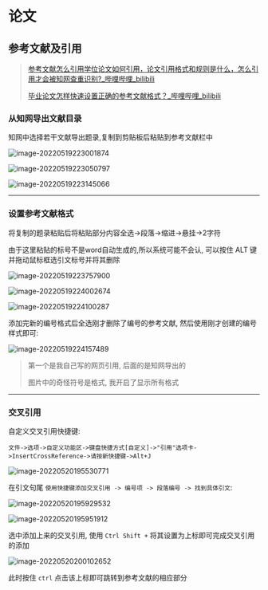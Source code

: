 # 论文

## 参考文献及引用

> [参考文献怎么引用学位论文如何引用，论文引用格式和规则是什么，怎么引用才会被知网查重识别?_哔哩哔哩_bilibili](https://www.bilibili.com/video/BV1dL4y1u7dz?spm_id_from=333.999.0.0)
>
> [毕业论文怎样快速设置正确的参考文献格式？_哔哩哔哩_bilibili](https://www.bilibili.com/video/BV1aq4y137mT?spm_id_from=333.337.search-card.all.click)

### 从知网导出文献目录

知网中选择若干文献导出题录,复制到剪贴板后粘贴到参考文献栏中

![image-20220519223001874](http://cdn.ayusummer233.top/img/202205192230018.png)

![image-20220519223050797](http://cdn.ayusummer233.top/img/202205192230057.png)

![image-20220519223145066](http://cdn.ayusummer233.top/img/202205192231338.png)

---

### 设置参考文献格式

将复制的题录粘贴后将粘贴部分内容全选->段落->缩进->悬挂->2字符

由于这里粘贴的标号不是word自动生成的,所以系统可能不会认, 可以按住 ALT 键并拖动鼠标框选引文标号并将其删除

![image-20220519223757900](http://cdn.ayusummer233.top/img/202205192237378.png)

![image-20220519224002674](http://cdn.ayusummer233.top/img/202205192240128.png)

![image-20220519224100287](http://cdn.ayusummer233.top/img/202205192241479.png)

添加完新的编号格式后全选刚才删除了编号的参考文献, 然后使用刚才创建的编号样式即可:

![image-20220519224157489](http://cdn.ayusummer233.top/img/202205192241804.png)

> 第一个是我自己写的网页引用, 后面的是知网导出的
>
> 图片中的奇怪符号是格式, 我开启了显示所有格式

---

### 交叉引用

自定义交叉引用快捷键:

`文件->选项->自定义功能区->键盘快捷方式[自定义]->"引用"选项卡->InsertCrossReference->请按新快捷键->Alt+J`

![image-20220520195530771](http://cdn.ayusummer233.top/img/202205201955851.png)

在引文句尾 `使用快捷键添加交叉引用 -> 编号项 -> 段落编号 -> 找到具体引文`:

![image-20220520195929532](http://cdn.ayusummer233.top/img/202205201959903.png)

![image-20220520195951912](http://cdn.ayusummer233.top/img/202205201959166.png)

选中添加上来的交叉引用, 使用 `Ctrl Shift +` 将其设置为上标即可完成交叉引用的添加

![image-20220520200102652](http://cdn.ayusummer233.top/img/202205202001960.png)

此时按住 `ctrl` 点击该上标即可跳转到参考文献的相应部分







